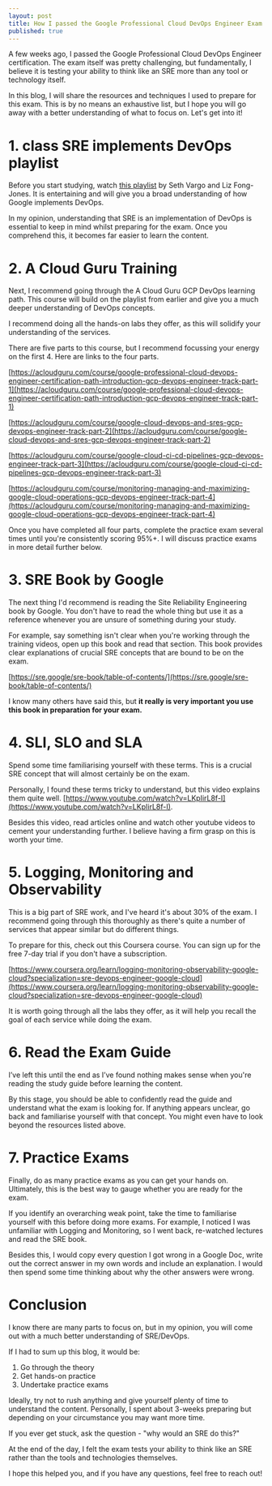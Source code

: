```yaml
---
layout: post
title: How I passed the Google Professional Cloud DevOps Engineer Exam
published: true
---
```


A few weeks ago, I passed the Google Professional Cloud DevOps Engineer certification. The exam itself was pretty challenging, but fundamentally, I believe it is testing your ability to think like an SRE more than any tool or technology itself.

In this blog, I will share the resources and techniques I used to prepare for this exam. This is by no means an exhaustive list, but I hope you will go away with a better understanding of what to focus on. Let's get into it!

# 1. class SRE implements DevOps playlist

Before you start studying, watch [this playlist](https://www.youtube.com/playlist?list=PLIivdWyY5sqJrKl7D2u-gmis8h9K66qoj) by Seth Vargo and Liz Fong-Jones. It is entertaining and will give you a broad understanding of how Google implements DevOps.

In my opinion, understanding that SRE is an implementation of DevOps is essential to keep in mind whilst preparing for the exam. Once you comprehend this, it becomes far easier to learn the content.

# 2. A Cloud Guru Training

Next, I recommend going through the A Cloud Guru GCP DevOps learning path. This course will build on the playlist from earlier and give you a much deeper understanding of DevOps concepts.

I recommend doing all the hands-on labs they offer, as this will solidify your understanding of the services.

There are five parts to this course, but I recommend focussing your energy on the first 4. Here are links to the four parts.

[https://acloudguru.com/course/google-professional-cloud-devops-engineer-certification-path-introduction-gcp-devops-engineer-track-part-1](https://acloudguru.com/course/google-professional-cloud-devops-engineer-certification-path-introduction-gcp-devops-engineer-track-part-1)

[https://acloudguru.com/course/google-cloud-devops-and-sres-gcp-devops-engineer-track-part-2](https://acloudguru.com/course/google-cloud-devops-and-sres-gcp-devops-engineer-track-part-2)

[https://acloudguru.com/course/google-cloud-ci-cd-pipelines-gcp-devops-engineer-track-part-3](https://acloudguru.com/course/google-cloud-ci-cd-pipelines-gcp-devops-engineer-track-part-3)

[https://acloudguru.com/course/monitoring-managing-and-maximizing-google-cloud-operations-gcp-devops-engineer-track-part-4](https://acloudguru.com/course/monitoring-managing-and-maximizing-google-cloud-operations-gcp-devops-engineer-track-part-4)

Once you have completed all four parts, complete the practice exam several times until you're consistently scoring 95%+. I will discuss practice exams in more detail further below.

# 3. SRE Book by Google

The next thing I'd recommend is reading the Site Reliability Engineering book by Google. You don't have to read the whole thing but use it as a reference whenever you are unsure of something during your study.

For example, say something isn't clear when you're working through the training videos, open up this book and read that section. This book provides clear explanations of crucial SRE concepts that are bound to be on the exam.

[https://sre.google/sre-book/table-of-contents/](https://sre.google/sre-book/table-of-contents/)

I know many others have said this, but **it really is very important you use this book in preparation for your exam.**

# 4. SLI, SLO and SLA

Spend some time familiarising yourself with these terms. This is a crucial SRE concept that will almost certainly be on the exam.

Personally, I found these terms tricky to understand, but this video explains them quite well. [https://www.youtube.com/watch?v=LKpIirL8f-I](https://www.youtube.com/watch?v=LKpIirL8f-I).

Besides this video, read articles online and watch other youtube videos to cement your understanding further. I believe having a firm grasp on this is worth your time.

# 5. Logging, Monitoring and Observability

This is a big part of SRE work, and I've heard it's about 30% of the exam. I recommend going through this thoroughly as there's quite a number of services that appear similar but do different things.

To prepare for this, check out this Coursera course. You can sign up for the free 7-day trial if you don't have a subscription.

[https://www.coursera.org/learn/logging-monitoring-observability-google-cloud?specialization=sre-devops-engineer-google-cloud](https://www.coursera.org/learn/logging-monitoring-observability-google-cloud?specialization=sre-devops-engineer-google-cloud)

It is worth going through all the labs they offer, as it will help you recall the goal of each service while doing the exam.

# 6. Read the Exam Guide

I’ve left this until the end as I’ve found nothing makes sense when you're reading the study guide before learning the content.

By this stage, you should be able to confidently read the guide and understand what the exam is looking for. If anything appears unclear, go back and familiarise yourself with that concept. You might even have to look beyond the resources listed above.

# 7. Practice Exams

Finally, do as many practice exams as you can get your hands on. Ultimately, this is the best way to gauge whether you are ready for the exam.

If you identify an overarching weak point, take the time to familiarise yourself with this before doing more exams. For example, I noticed I was unfamiliar with Logging and Monitoring, so I went back, re-watched lectures and read the SRE book.

Besides this, I would copy every question I got wrong in a Google Doc, write out the correct answer in my own words and include an explanation. I would then spend some time thinking about why the other answers were wrong.

# Conclusion

I know there are many parts to focus on, but in my opinion, you will come out with a much better understanding of SRE/DevOps.

If I had to sum up this blog, it would be:

1. Go through the theory
2. Get hands-on practice
3. Undertake practice exams

Ideally, try not to rush anything and give yourself plenty of time to understand the content. Personally, I spent about 3-weeks preparing but depending on your circumstance you may want more time.

If you ever get stuck, ask the question - "why would an SRE do this?"

At the end of the day, I felt the exam tests your ability to think like an SRE rather than the tools and technologies themselves.

I hope this helped you, and if you have any questions, feel free to reach out!
